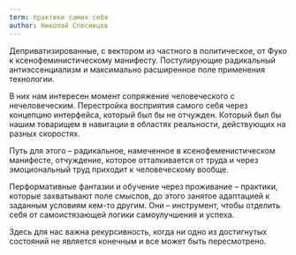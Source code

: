 ```yaml
---
term: практики самих себя
author: Николай Спесивцев
---
```

Деприватизированные, с вектором из частного в политическое, от Фуко к ксенофеминистическому манифесту. Постулирующие радикальный антиэссенциализм и максимально расширенное поле применения технологии.  
  
В них нам интересен момент сопряжение человеческого с нечеловеческим. Перестройка восприятия самого себя через концепцию интерфейса, который был бы не отчужден. Который был бы нашим товарищем в навигации в областях реальности, действующих на разных скоростях.  
  
Путь для этого – радикальное, намеченное в ксенофеменистическом манифесте, отчуждение, которое отталкивается от труда и через эмоциональный труд приходит к человеческому вообще.  
  
Перформативные фантазии и обучение через проживание – практики, которые захватывают поле смыслов, до этого занятое адаптацией к заданным условиям кем-то другим. Они – инструмент, чтобы отделить себя от самоистязающей логики самоулучшения и успеха.  
  
Здесь для нас важна рекурсивность, когда ни одно из достигнутых состояний не является конечным и все может быть пересмотрено.